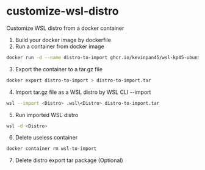 # customize-wsl-distro
Customize WSL distro from a docker container
1. Build your docker image by dockerfile
2. Run a container from docker image
```bash
docker run -d --name distro-to-import ghcr.io/kevinpan45/wsl-kp45-ubuntu:latest
```
3. Export the container to a tar.gz file
```bash
docker export distro-to-import > distro-to-import.tar
```
4. Import tar.gz file as a WSL distro by WSL CLI --import
```bash
wsl --import <Distro> .wsl\<Distro> distro-to-import.tar
```
5. Run imported WSL distro
```bash
wsl -d <Distro>
```
6. Delete useless container
```bash
docker container rm wsl-to-import
```
7. Delete distro export tar package (Optional)